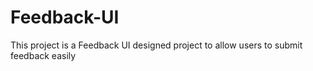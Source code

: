 # Feedback-UI
This project is a Feedback UI designed project to allow users  to submit feedback easily
